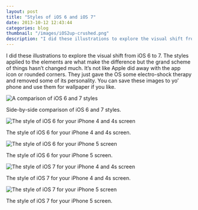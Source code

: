 ```yaml
---
layout: post
title: "Styles of iOS 6 and iOS 7"
date: 2013-10-12 12:43:44
categories: blog
thumbnail: "/images/iOS2up-crushed.png"
description: "I did these illustrations to explore the visual shift from iOS 6 to 7. The styles applied to the elements are what make the difference but the grand scheme of things hasn’t changed much. It’s not like Apple did away with the app icon or rounded corners. They just gave the OS some electro-shock therapy and removed some of its personality."
---
```


I did these illustrations to explore the visual shift from iOS 6 to 7. The styles applied to the elements are what make the difference but the grand scheme of things hasn’t changed much. It’s not like Apple did away with the app icon or rounded corners.  They just gave the OS some electro-shock therapy and removed some of its personality. You can save these images to yo’ phone and use them for wallpaper if you like.

<img src="/images/iOS2up-crushed.png" alt="A comparison of iOS 6 and 7 styles" />
<p class="image-caption">Side-by-side comparison of iOS 6 and 7 styles.</p>
<img src="/images/iOS6-35portrait.png" alt="The style of iOS 6 for your iPhone 4 and 4s screen"/>
<p class="image-caption">The style of iOS 6 for your iPhone 4 and 4s screen.</p>
<img src="/images/iOS6-4portrait.png" alt="The style of iOS 6 for your iPhone 5 screen"/>
<p class="image-caption">The style of iOS 6 for your iPhone 5 screen.</p>
<img src="/images/iOS7-35portrait.png" alt="The style of iOS 7 for your iPhone 4 and 4s screen"/>
<p class="image-caption">The style of iOS 7 for your iPhone 4 and 4s screen.</p>
<img src="/images/iOS7-4portrait.png" alt="The style of iOS 7 for your iPhone 5 screen"/>
<p class="image-caption">The style of iOS 7 for your iPhone 5 screen.</p>